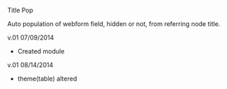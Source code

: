 Title Pop

Auto population of webform field, hidden or not, from referring node title.

v.01 07/09/2014
 - Created module
 
v.01 08/14/2014
 - theme(table) altered

